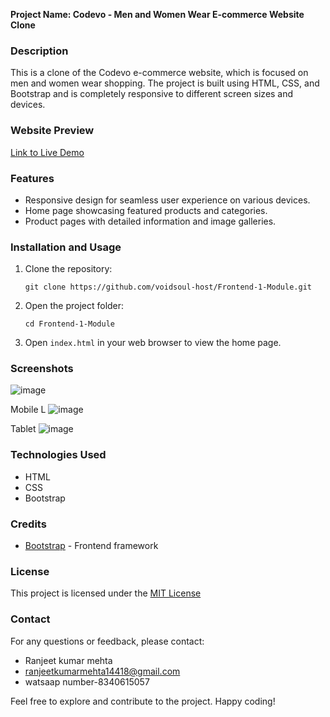 **Project Name: Codevo - Men and Women Wear E-commerce Website Clone**

### Description
This is a clone of the Codevo e-commerce website, which is focused on men and women wear shopping. The project is built using HTML, CSS, and Bootstrap and is completely responsive to different screen sizes and devices.

### Website Preview
[Link to Live Demo](https://github.com/voidsoul-host/Frontend-1-Module/)

### Features
- Responsive design for seamless user experience on various devices.
- Home page showcasing featured products and categories.
- Product pages with detailed information and image galleries.

### Installation and Usage
1. Clone the repository:
   ```
   git clone https://github.com/voidsoul-host/Frontend-1-Module.git
   ```
2. Open the project folder:
   ```
   cd Frontend-1-Module
   ```
3. Open `index.html` in your web browser to view the home page.

### Screenshots
![image](https://github.com/voidsoul-host/Frontend-1-Module/assets/120613863/53a00474-c0ad-4dc0-ad6d-3c7c6ec170cf)

Mobile L
![image](https://github.com/voidsoul-host/Frontend-1-Module/assets/120613863/e8954ec2-bbac-4746-bc3d-d32605e9c87f)


Tablet
![image](https://github.com/voidsoul-host/Frontend-1-Module/assets/120613863/b0803d4e-5450-47bf-8dd2-ab4c963e31e8)


### Technologies Used
- HTML
- CSS
- Bootstrap

### Credits
- [Bootstrap](https://getbootstrap.com) - Frontend framework

### License
This project is licensed under the [MIT License](LICENSE)

### Contact
For any questions or feedback, please contact:
- Ranjeet kumar mehta
- ranjeetkumarmehta14418@gmail.com
- watsaap number-8340615057

Feel free to explore and contribute to the project. Happy coding!
